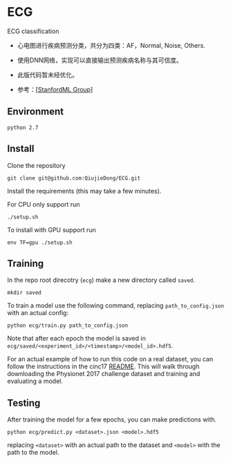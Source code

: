# ECG
ECG classification

- 心电图进行疾病预测分类，共分为四类：AF，Normal, Noise, Others.
- 使用DNN网络，实现可以直接输出预测疾病名称与其可信度。
- 此版代码暂未经优化。

- 参考：[[StanfordML Group]](https://www.nature.com/articles/s41591-018-0268-3)


## Environment


```
python 2.7

```

## Install 

Clone the repository

```
git clone git@github.com:QiujieDong/ECG.git
```

Install the requirements (this may take a few minutes).

For CPU only support run
```
./setup.sh
```

To install with GPU support run
```
env TF=gpu ./setup.sh
```

## Training

In the repo root direcotry (`ecg`) make a new directory called `saved`.

```
mkdir saved
```

To train a model use the following command, replacing `path_to_config.json`
with an actual config:

```
python ecg/train.py path_to_config.json
```

Note that after each epoch the model is saved in
`ecg/saved/<experiment_id>/<timestamp>/<model_id>.hdf5`.

For an actual example of how to run this code on a real dataset, you can follow
the instructions in the cinc17 [README](examples/cinc17/README.md). This will
walk through downloading the Physionet 2017 challenge dataset and training and
evaluating a model.

## Testing

After training the model for a few epochs, you can make predictions with.

```
python ecg/predict.py <dataset>.json <model>.hdf5
```

replacing `<dataset>` with an actual path to the dataset and `<model>` with the
path to the model.


